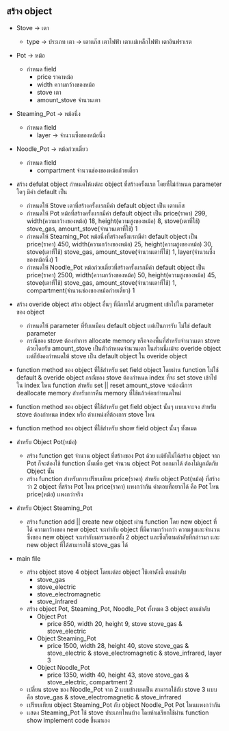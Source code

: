 ## สร้าง object 
- Stove -> เตา
  - type -> ประเภท เตา -> เตาเเก๊ส เตาไฟฟ้า เตาเเม่เหล็กไฟฟ้า เตาอินฟราเรต
- Pot -> หม้อ
  - กำหนด field
    - price ราคาหม้อ
    - width ความกว้างของหม้อ
    - stove เตา
    - amount_stove จำนวนเตา
- Steaming_Pot -> หม้อนึ่ง
  - กำหนด field
    - layer -> จำนวนซึ้งของหม้อนึ่ง
- Noodle_Pot -> หม้อก๋วยเตี๋ยว
  - กำหนด field
    - compartment จำนวนช่องของหม้อก๋วยเตี๋ยว
  
- สร้าง defulat object กำหนดให้เเต่ละ object ที่สร้างครั้งเเรก โดยที่ไม่กำหนด parameter ใดๆ มีค่า default เป็น
  - กำหนดให้ Stove เตาที่สร้างครั้งเเรกมีค่า default object เป็น เตาเเก๊ส
  - กำหนดให้ Pot หม้อที่สร้างครั้งเเรกมีค่า default object เป็น price(ราคา) 299, width(ความกว้างของหม้อ) 18, height(ความสูงของหม้อ) 8, stove(เตาที่ใช้) stove_gas, amount_stove(จำนวนเตาที่ใช้) 1
  - กำหนดให้ Steaming_Pot หม้อนึ่งที่สร้างครั้งเเรกมีค่า default object เป็น price(ราคา) 450, width(ความกว้างของหม้อ) 25, height(ความสูงของหม้อ) 30, stove(เตาที่ใช้) stove_gas, amount_stove(จำนวนเตาที่ใช้) 1, layer(จำนวนซึ้งของหม้อนึ่ง) 1
  - กำหนดให้ Noodle_Pot หม้อก๋วยเตี๋ยวที่สร้างครั้งเเรกมีค่า default object เป็น price(ราคา) 2500, width(ความกว้างของหม้อ) 50, height(ความสูงของหม้อ) 45, stove(เตาที่ใช้) stove_gas, amount_stove(จำนวนเตาที่ใช้) 1, compartment(จำนวนช่องของหม้อก๋วยเตี๋ยว) 1

- สร้าง overide object  สร้าง object อื่นๆ ที่มีการใส่ arugment เข้าไปใน parameter ของ object 
  - กำหนดให้ parameter ที่รับเหมือน default object เเต่เป็นการรับ ไม่ใช่ default parameter
  - กรณีของ stove ต้องทำการ allocate memory หรือจองพื้นที่สำหรับจำนวนเตา stove ด้วยโดยรับ amount_stove เป็นตัวกำหนดจำนวนเตา ในส่วนนี้เเม้จะ overide object เเต่ก็ยังคงกำหนดให้ stove เป็น default object ใน overide object
  
- function method ของ object ที่ใช้สำหรับ set field object โดยผ่าน function ไม่ใช่ default & overide object กรณีของ stove ต้องกำหนด index ที่จะ set stove เข้าไปใน index ไหน function สำหรับ set || reset amount_stove จะต้องมีการ deallocate memory สำหรับการคืน memory ที่ใช้เเล้วค่อยกำหนดใหม่
- function method ของ object ที่ใช้สำหรับ get field object นั้นๆ เเบบเจาะจง สำหรับ stove ต้องกำหนด index หรือ ตำเเหน่งที่ต้องการ stove ไหน
- function method ของ object ที่ใช้สำหรับ show field object นั้นๆ ทั้งหมด

- สำหรับ Object Pot(หม้อ) 
  - สร้าง function get จำนวน object ที่สร้างของ Pot ด้วย เเม้ยังไม่ได้สร้าง object จาก Pot ก็จะต้องใช้ function นั้นเพื่อ get จำนวน object Pot ออกมาได้ ต้องไม่ผูกมัดกับ Object นั้น
  - สร้าง function สำหรับการเปรียบเทียบ price(ราคา) สำหรับ object Pot(หม้อ) ที่สร้างว่า 2 object ที่สร้าง Pot ไหน price(ราคา) เเพงกว่ากัน คำตอบที่อยากได้ คือ Pot ไหน price(หม้อ) เเพงกว่าจริง

- สำหรับ Object Steaming_Pot 
  - สร้าง function add || create new object ผ่าน function โดย new object ที่ได้ ความกว้างของ new object จะเท่ากับ object ที่มีความกว้างกว่า ความสูงเเละจำนวนซึ้งของ new object จะเท่ากับผลรวมของทั้ง 2 object เเละซึ้งก็ตามลำดับที่กล่าวมา เเละ new object ที่ได้สามารถใช้ stove_gas ได้

- main file
  - สร้าง object stove 4 object โดยเเต่ละ object ใช้เตาดังนี้ ตามลำดับ
    - stove_gas
    - stove_electric
    - stove_electromagnetic 
    - stove_infrared 
  - สร้าง object Pot, Steaming_Pot, Noodle_Pot ทั้งหมด 3 object ตามลำดับ
    - Object Pot 
      - price 850, width 20, height 9, stove stove_gas & stove_electric
    - Object Steaming_Pot
      - price 1500, width 28, height 40, stove stove_gas & stove_electric & stove_electromagnetic & stove_infrared, layer 3
    - Object Noodle_Pot 
      - price 1350, width 40, height 43, stove stove_gas & stove_electric, compartment 2
  - เปลี่ยน stove ของ Noodle_Pot จาก 2 เเบบข้างบนเป็น สามารถใช้กับ stove 3 เเบบ คือ stove_gas & stove_electromagnetic & stove_infrared
  - เปรียบเทียบ object Steaming_Pot กับ object Noodle_Pot Pot ไหนเเพงกว่ากัน
  - เเสดง Steaming_Pot ใช้ stove ประเภทไหนบ้าง โดยห้ามเรียกใช้ผ่าน function show implement code ขึ้นมาเอง